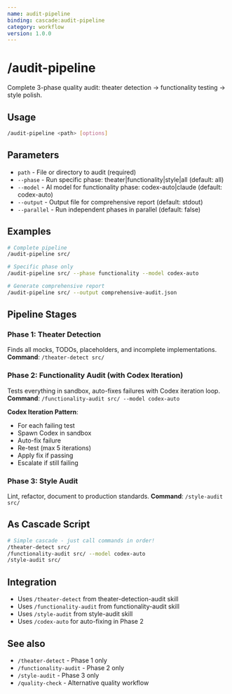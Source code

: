 ```yaml
---
name: audit-pipeline
binding: cascade:audit-pipeline
category: workflow
version: 1.0.0
---
```


# /audit-pipeline

Complete 3-phase quality audit: theater detection → functionality testing → style polish.

## Usage
```bash
/audit-pipeline <path> [options]
```

## Parameters
- `path` - File or directory to audit (required)
- `--phase` - Run specific phase: theater|functionality|style|all (default: all)
- `--model` - AI model for functionality phase: codex-auto|claude (default: codex-auto)
- `--output` - Output file for comprehensive report (default: stdout)
- `--parallel` - Run independent phases in parallel (default: false)

## Examples
```bash
# Complete pipeline
/audit-pipeline src/

# Specific phase only
/audit-pipeline src/ --phase functionality --model codex-auto

# Generate comprehensive report
/audit-pipeline src/ --output comprehensive-audit.json
```

## Pipeline Stages

### Phase 1: Theater Detection
Finds all mocks, TODOs, placeholders, and incomplete implementations.
**Command**: `/theater-detect src/`

### Phase 2: Functionality Audit (with Codex Iteration)
Tests everything in sandbox, auto-fixes failures with Codex iteration loop.
**Command**: `/functionality-audit src/ --model codex-auto`

**Codex Iteration Pattern**:
- For each failing test
- Spawn Codex in sandbox
- Auto-fix failure
- Re-test (max 5 iterations)
- Apply fix if passing
- Escalate if still failing

### Phase 3: Style Audit
Lint, refactor, document to production standards.
**Command**: `/style-audit src/`

## As Cascade Script
```bash
# Simple cascade - just call commands in order!
/theater-detect src/
/functionality-audit src/ --model codex-auto
/style-audit src/
```

## Integration
- Uses `/theater-detect` from theater-detection-audit skill
- Uses `/functionality-audit` from functionality-audit skill
- Uses `/style-audit` from style-audit skill
- Uses `/codex-auto` for auto-fixing in Phase 2

## See also
- `/theater-detect` - Phase 1 only
- `/functionality-audit` - Phase 2 only
- `/style-audit` - Phase 3 only
- `/quality-check` - Alternative quality workflow
